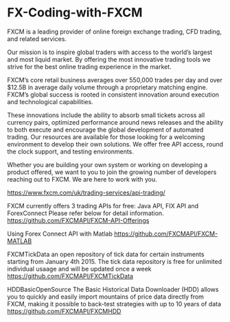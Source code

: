 # FX-Coding-with-FXCM

FXCM is a leading provider of online foreign exchange trading, CFD trading, and related services. 

Our mission is to inspire global traders with access to the world’s largest and most liquid market. 
By offering the most innovative trading tools we strive for the best online trading experience in the market.

FXCM’s core retail business averages over 550,000 trades per day and over $12.5B in average daily volume through 
a proprietary matching engine. FXCM’s global success is rooted in consistent innovation around execution and technological capabilities.

These innovations include the ability to absorb small tickets across all currency pairs, 
optimized performance around news releases and the ability to both execute and encourage the global development of automated trading. 
Our resources are available for those looking for a welcoming environment to develop their own solutions. 
We offer free API access, round the clock support, and testing environments. 

Whether you are building your own system or working on developing a product offered, 
we want to you to join the growing number of developers reaching out to FXCM. We are here to work with you. 

https://www.fxcm.com/uk/trading-services/api-trading/

FXCM currently offers 3 trading APIs for free: Java API, FIX API and ForexConnect
Please refer below for detail information. 
https://github.com/FXCMAPI/FXCM-API-Offerings 

Using Forex Connect API with Matlab
https://github.com/FXCMAPI/FXCM-MATLAB

FXCMTickData an open repository of tick data for certain instruments starting from January 4th 2015. The tick data repository is free for unlimited individual usaage and will be updated once a week
https://github.com/FXCMAPI/FXCMTickData

HDDBasicOpenSource 
The Basic Historical Data Downloader (HDD) allows you to quickly and easily import mountains of price data directly from FXCM, making it possible to back-test strategies with up to 10 years of data
https://github.com/FXCMAPI/FXCMHDD 
